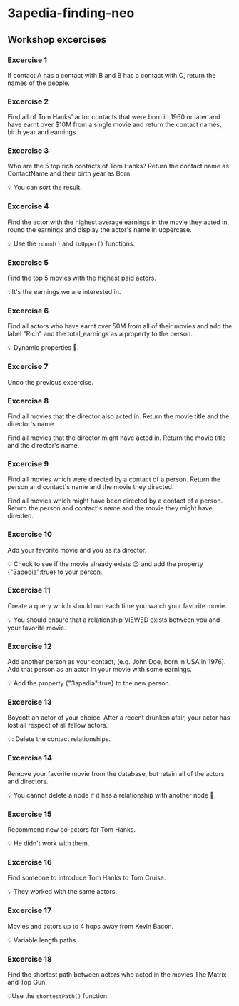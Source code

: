 # 3apedia-finding-neo

## Workshop excercises

### Excercise 1

If contact A has a contact with B and B has a contact with C, return the names of the people.

### Excercise 2

Find all of Tom Hanks' actor contacts that were born in 1960 or later and have earnt over $10M from a single movie and return the contact names, birth year and earnings.

### Excercise 3

Who are the 5 top rich contacts of Tom Hanks? Return the contact name as ContactName and their birth year as Born.

💡 You can sort the result.

### Excercise 4

Find the actor with the highest average earnings in the movie they acted in, round the earnings and display the actor's name in uppercase.

💡 Use the `round()` and `toUpper()` functions.

### Excercise 5

Find the top 5 movies with the highest paid actors.

💡It's the earnings we are interested in.

### Excercise 6

Find all actors who have earnt over 50M from all of their movies and add the label "Rich" and the total_earnings as a property to the person.

💡 Dynamic properties 🤔.

### Excercise 7

Undo the previous excercise.

### Excercise 8

Find all movies that the director also acted in. Return the movie title and the director's name.

Find all movies that the director might have acted in. Return the movie title and the director's name.

### Excercise 9

Find all movies which were directed by a contact of a person. Return the person and contact's name and the movie they directed.

Find all movies which might have been directed by a contact of a person. Return the person and contact's name and the movie they might have directed.

### Excercise 10

Add your favorite movie and you as its director.

💡 Check to see if the movie already exists 😉 and add the property {"3apedia":true} to your person.

### Excercise 11

Create a query which should run each time you watch your favorite movie.

💡 You should ensure that a relationship VIEWED exists between you and your favorite movie.

### Excercise 12

Add another person as your contact, (e.g. John Doe, born in USA in 1976). Add that person as an actor in your movie with some earnings.

💡 Add the property {"3apedia":true} to the new person.

### Excercise 13

Boycott an actor of your choice. After a recent drunken afair, your actor has lost all respect of all fellow actors.

💡: Delete the contact relationships.

### Excercise 14

Remove your favorite movie from the database, but retain all of the actors and directors.

💡 You cannot delete a node if it has a relationship with another node 🤔.

### Excercise 15

Recommend new co-actors for Tom Hanks.

💡 He didn't work with them.

### Excercise 16

Find someone to introduce Tom Hanks to Tom Cruise.

💡 They worked with the same actors.

### Excercise 17

Movies and actors up to 4 hops away from Kevin Bacon.

💡 Variable length paths.

### Excercise 18

Find the shortest path between actors who acted in the movies The Matrix and Top Gun.

💡Use the `shortestPath()` function.
